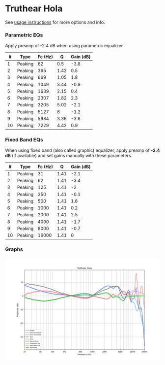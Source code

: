 # Truthear Hola
See [usage instructions](https://github.com/jaakkopasanen/AutoEq#usage) for more options and info.

### Parametric EQs
Apply preamp of -2.4 dB when using parametric equalizer.

|   # | Type    |   Fc (Hz) |    Q |   Gain (dB) |
|-----|---------|-----------|------|-------------|
|   1 | Peaking |        62 | 0.5  |        -3.8 |
|   2 | Peaking |       365 | 1.42 |         0.5 |
|   3 | Peaking |       669 | 1.05 |         1.8 |
|   4 | Peaking |      1049 | 3.44 |        -0.9 |
|   5 | Peaking |      1639 | 2.15 |         0.4 |
|   6 | Peaking |      2307 | 1.82 |         2.3 |
|   7 | Peaking |      3205 | 5.02 |        -2.1 |
|   8 | Peaking |      5127 | 6    |        -1.2 |
|   9 | Peaking |      5984 | 3.36 |        -3.6 |
|  10 | Peaking |      7229 | 4.42 |         0.9 |

### Fixed Band EQs
When using fixed band (also called graphic) equalizer, apply preamp of **-2.4 dB** (if available) and set gains manually with these parameters.

|   # | Type    |   Fc (Hz) |    Q |   Gain (dB) |
|-----|---------|-----------|------|-------------|
|   1 | Peaking |        31 | 1.41 |        -2.1 |
|   2 | Peaking |        62 | 1.41 |        -3.4 |
|   3 | Peaking |       125 | 1.41 |        -2   |
|   4 | Peaking |       250 | 1.41 |        -0.1 |
|   5 | Peaking |       500 | 1.41 |         1.6 |
|   6 | Peaking |      1000 | 1.41 |         0.2 |
|   7 | Peaking |      2000 | 1.41 |         2.5 |
|   8 | Peaking |      4000 | 1.41 |        -1.7 |
|   9 | Peaking |      8000 | 1.41 |        -0.7 |
|  10 | Peaking |     16000 | 1.41 |         0   |

### Graphs
![](./Truthear%20Hola.png)
